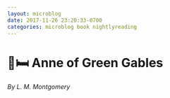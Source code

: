 ```yaml
---
layout: microblog
date: 2017-11-26 23:20:33-0700
categories: microblog book nightlyreading
---
```

# 📖🛏 Anne of Green Gables
_By L. M. Montgomery_
